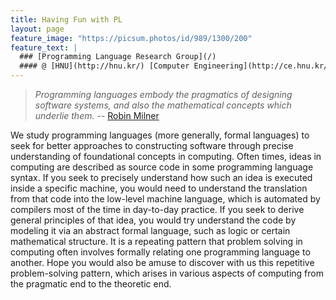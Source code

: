 ```yaml
---
title: Having Fun with PL
layout: page
feature_image: "https://picsum.photos/id/989/1300/200"
feature_text: |
  ### [Programming Language Research Group](/)
  #### @ [HNU](http://hnu.kr/) [Computer Engineering](http://ce.hnu.kr/)
---
```


> *Programming languages embody the pragmatics of designing software systems, and also the mathematical concepts which underlie them.*
> -- [Robin Milner](https://en.wikipedia.org/wiki/Robin_Milner)

We study programming languages (more generally, formal languages) to seek for better approaches to constructing software through precise understanding of foundational concepts in computing. Often times, ideas in computing are described as source code in some programming language syntax. If you seek to precisely understand how such an idea is executed inside a specific machine, you would need to understand the translation from that code into the low-level machine language, which is automated by compilers most of the time in day-to-day practice. If you seek to derive general principles of that idea, you would try understand the code by modeling it via an abstract formal language, such as logic or certain mathematical structure. It is a repeating pattern that problem solving in computing often involves formally relating one programming language to another. Hope you would also be amuse to discover with us this repetitive problem-solving pattern, which arises in various aspects of computing from the pragmatic end to the theoretic end.

